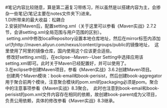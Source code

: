 #笔记内容比较随意，算是第二遍复习带练习，所以虽然是以搭建内容为主，会掺杂一些笔记(笔记主要在notes文件夹下)进来。<br>
1.DI所带来的最大收益：松耦合<br>
2.安装好Maven后，配置setting.xml（关于这里可以参看《Maven实战》2.7.2节，会讲setting.xml全局范围与用户范围的区别）。<br>
  setting.xml中修改localRepository设置本地仓库地址，然后在mirror标签内添加url为http://maven.aliyun.com/nexus/content/groups/public的镜像地址，
  这里使用了阿里的镜像仓库，国内使用这个应该更合适些。<br>
  修改好setting.xml后，在eclipse--Maven--User Setting中选择应用该setting.xml即可。此时关于Maven已经配置好，并可以使用了。<br>
3.在eclipse中创建Maven项目，参看《Maven实战》3.6.2创建Maven项目。<br>
  创建两个Maven模块：book-email和book-perisist，然后创建book-aggregator用于聚合前两个模块，注意聚合模块的pom.xml的packaging必须是pom。聚合中的注意事项参看《Maven实战》8.3聚合。
  此时也注意到book-email和book-perisist的pom.xml文件内容存在相同的依赖，故创建book-parent成为父项目，负责公用依赖，具体的修改参看《Maven实战》8.3继承。

